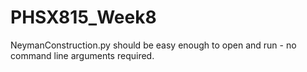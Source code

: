 # PHSX815_Week8

NeymanConstruction.py should be easy enough to open and run - no command line arguments required.
